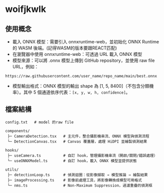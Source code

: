 # woifjkwlk
## 使用概念
- 載入 ONNX 模型：需要引入 onnxruntime-web，並初始化 ONNX Runtime 的 WASM 後端。(記得WASM的版本要跟REACT匹配)
- 在瀏覽器中使用 onnxruntime-web：可透過 URL 載入 ONNX 模型
- 模型來源：可以將 .onnx 模型上傳到 GitHub repository，並使用 raw file URL，例如：
```
https://raw.githubusercontent.com/user_name/repo_name/main/best.onnx
```
- 模型輸出格式：ONNX 模型的輸出 shape 為 [1, 5, 8400]（不包含分類機率）。其中 5 個通道依序代表：`[x, y, w, h, confidence]`。

## 檔案結構
```
config.txt   # model 的raw file

components/
 ├─ CameraDetection.tsx   # 主元件，整合攝影機串流、ONNX 模型與偵測流程
 └─ DetectionCanvas.tsx   # Canvas 覆蓋層，處理 HiDPI 並繪製偵測結果

hooks/
 ├─ useCamera.ts          # 自訂 hook，管理攝影機串流（開啟/關閉/錯誤處理）
 └─ useONNXModel.ts       # 自訂 hook，載入 ONNX 模型並提供狀態

utils/
 ├─ detectionLoop.ts      # 偵測迴圈：從影像擷取 → 模型推論 → 繪製結果
 ├─ imageProcessing.ts    # 影像前處理工具，將影像轉換成模型可用格式
 └─ nms.ts                # Non-Maximum Suppression，過濾重疊的偵測框
```
